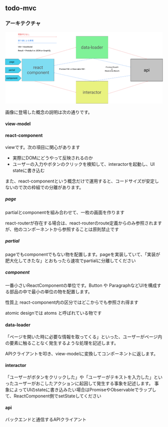 ## todo-mvc

### アーキテクチャ

![アーキテクチャをまとめた画像](./arch-image.png)

画像に登場した概念の説明は次の通りです。

#### view-model
#### react-component

viewです。次の項目に関心があります

- 実際にDOMにどうやって反映されるのか
- ユーザーの入力やボタンのクリックを検知して、interactorを起動し、UI stateに書き込む

また、react-componentという概念だけで運用すると、コードサイズが安定しないので次の枠組での分離があります。

##### page

partialとcomponentを組み合わせて、一枚の画面を作ります

react-routerが存在する場合は、react-routerのroute定義からのみ参照されますが、他のコンポーネントから参照することは原則禁止です

##### partial

pageでもcomponentでもない物を配置します。pageを実装していて、「実装が肥大化してきたな」とおもったら速攻でpartialに分離してください

##### component

一番小さいReactComponentの単位です。Button や ParagraphなどUIを構成する部品の中で最小の単位の物を配置します。

性質上 react-component内の区分ではどこからでも参照され得ます

atomic designでは atoms と呼ばれている物です

#### data-loader

「ページを開いた時に必要な情報を取ってくる」といった、ユーザーがページ内の要素に触ることなく発生するような処理を記述します。

APIクライアントを叩き、view-modelに変換してコンポーネントに返します。

#### interactor

「ユーザーがボタンをクリックした」や「ユーザーがテキストを入力した」といったユーザーがおこしたアクションに起因して発生する事象を記述します。
事象によってUIのstateに書き込みたい場合はPromiseやObservableでラップして、ReactComponent側でsetStateしてください

#### api

バックエンドと通信するAPIクライアント
